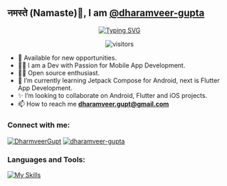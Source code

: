 ## नमस्ते (Namaste)🙏, I am [@dharamveer-gupta](https://github.com/dharamveer-gupta)
<div align="center">
  
  [![Typing SVG](https://readme-typing-svg.demolab.com?font=Fira+Code&weight=600&pause=1000&color=F78109&center=true&vCenter=true&width=335&lines=Mobile+App+Developer;Open+Source+Enthusiast;Technology+Enthusiast;Software+Engineer)](https://git.io/typing-svg)
  
  ![visitors](https://visitor-badge.laobi.icu/badge?page_id=dharamveer-gupta.dharamveer-gupta)
  
</div>


- 👔 Available for new opportunities.
- 👨‍💻 I am a Dev with Passion for Mobile App Development.
- 🫶🏻 Open source enthusiast. 
- 🌱 I’m currently learning Jetpack Compose for Android, next is Flutter App Development.
- ✨ I’m looking to collaborate on Android, Flutter and iOS projects.
- 📫 How to reach me **[dharamveer.gupt@gmail.com](dharamveer.gupt@gmail.com)**

<h3 align="left">Connect with me:</h3>
<p align="left">
<a href="https://twitter.com/DharmveerGupt" target="blank"><img align="center" src="https://skillicons.dev/icons?i=twitter" alt="DharmveerGupt"/></a>
<a href="https://linkedin.com/in/dharamveer-gupta" target="blank"><img align="center" src="https://skillicons.dev/icons?i=linkedin" alt="dharamveer-gupta" /></a>
</p>

<h3 align="left">Languages and Tools:</h3>

[![My Skills](https://skillicons.dev/icons?i=androidstudio,kotlin,java,flutter,firebase,git,github&perline=10)](https://skillicons.dev)


<!---
dharamveer-gupta/dharamveer-gupta is a ✨ special ✨ repository because its `README.md` (this file) appears on your GitHub profile.
You can click the Preview link to take a look at your changes.
--->

